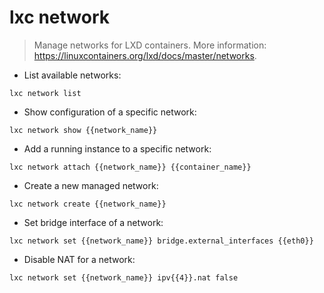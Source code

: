 # lxc network

> Manage networks for LXD containers.
> More information: <https://linuxcontainers.org/lxd/docs/master/networks>.

- List available networks:

`lxc network list`

- Show configuration of a specific network:

`lxc network show {{network_name}}`

- Add a running instance to a specific network:

`lxc network attach {{network_name}} {{container_name}}`

- Create a new managed network:

`lxc network create {{network_name}}`

- Set bridge interface of a network:

`lxc network set {{network_name}} bridge.external_interfaces {{eth0}}`

- Disable NAT for a network:

`lxc network set {{network_name}} ipv{{4}}.nat false`
